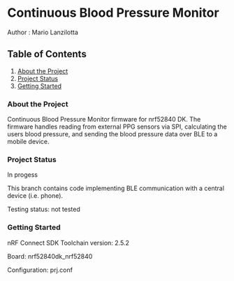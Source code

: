 # Continuous Blood Pressure Monitor
Author  : Mario Lanzilotta

## Table of Contents
1. [About the Project](#about-the-project)
2. [Project Status](#project-status)
3. [Getting Started](#getting-started)

### About the Project
Continuous Blood Pressure Monitor firmware for nrf52840 DK. The firmware handles reading from external PPG sensors via SPI, calculating the users blood pressure, and sending the blood pressure data over BLE to a mobile device.

### Project Status
In progess

This branch contains code implementing BLE communication with a central device (i.e. phone). 

Testing status: not tested

### Getting Started
nRF Connect SDK Toolchain version: 2.5.2

Board: nrf52840dk_nrf52840

Configuration: prj.conf
